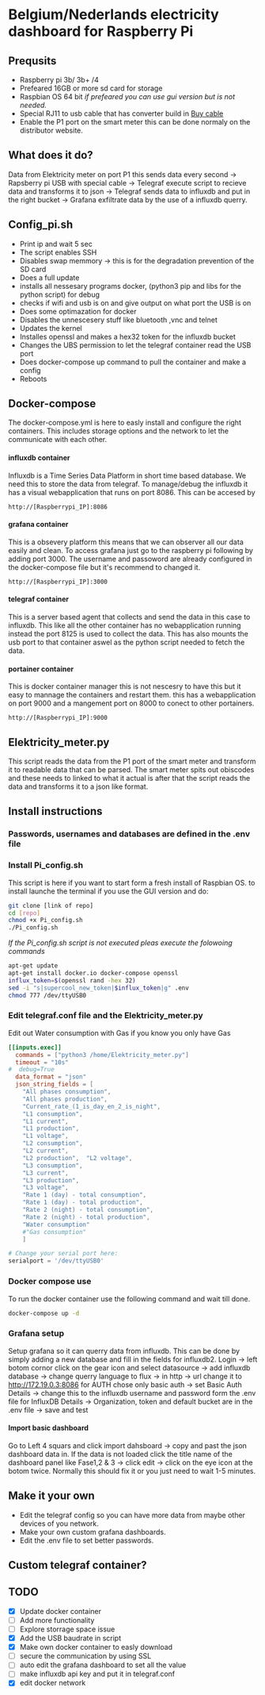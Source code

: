
# Belgium/Nederlands electricity dashboard for Raspberry Pi

## Prequsits
- Raspberry pi 3b/ 3b+ /4
- Prefeared 16GB or more sd card for storage
- Raspbian OS 64 bit *if prefeared you can use gui version but is not needed.*
- Special RJ11 to usb cable that has converter build in
  [Buy cable](https://webshop.cedel.nl/Slimme-meter-kabel-P1-naar-USB?gclid=Cj0KCQjwkOqZBhDNARIsAACsbfLt-R-eDRTF_N71Z2UZsGzT_Ve1b7lJw5-FMawz6sVlJQ9zLBQNe-MaAux8EALw_wcB)
- Enable the P1 port on the smart meter this can be done normaly on the distributor website.
  
## What does it do?

Data from Elektricity meter on port P1 this sends data every second -> Rapsberry pi USB with special cable -> Telegraf execute script to recieve data and transforms it to json -> Telegraf sends data to influxdb and put in the right bucket -> Grafana exfiltrate data by the use of a influxdb querry.

## Config_pi.sh
- Print ip and wait 5 sec
- The script enables SSH
- Disables swap memmory -> this is for the degradation prevention of the SD card
- Does a full update
- installs all nessesary programs docker, (python3 pip and libs for the python script) for debug
- checks if wifi and usb is on and give output on what port the USB is on 
- Does some optimazation for docker
- Disables the unnescesery stuff like bluetooth ,vnc and telnet
- Updates the kernel
- Installes openssl and makes a hex32 token for the influxdb bucket
- Changes the UBS permission to let the telegraf container read the USB port
- Does docker-compose up command to pull the container and make a config
- Reboots

## Docker-compose
The docker-compose.yml is here to easly install and configure the right containers.
This includes storage options and the network to let the communicate with each other.
#### influxdb container
Influxdb is a Time Series Data Platform in short time based database. We need this to store the data from telegraf. To manage/debug the influxdb it has a visual webapplication that runs on port 8086. This can be accesed by 
``` web
http://[Raspberrypi_IP]:8086
```
#### grafana container
This is a obsevery platform this means that we can observer all our data easily and clean. To access grafana just go to the raspberry pi following by adding port 3000. The username and passoword are already configured in the docker-compose file but it's recommend to changed it. 
``` web
http://[Raspberrypi_IP]:3000
```
#### telegraf container
This is a server based agent that collects and send the data in this case to influxdb. This like all the other container has no webapplication running instead the port 8125 is used to collect the data. This has also mounts the usb port to that container aswel as the python script needed to fetch the data.
#### portainer container
This is docker container manager this is not nescesry to have this but it easy to mannage the containers and restart them. this has a webapplication on port 9000 and a mangement port on 8000 to conect to other portainers. 
``` web
http://[Raspberrypi_IP]:9000
```
## Elektricity_meter.py
This script reads the data from the P1 port of the smart meter and transform it to readable data that can be parsed. The smart meter spits out obiscodes and these needs to linked to what it actual is after that the script reads the data and transforms it to a json like format.

## Install instructions
### Passwords, usernames and databases are defined in the .env file
### Install Pi_config.sh
This script is here if you want to start form a fresh install of Raspbian OS.
to install launche the terminal if you use the GUI version and do:
``` bash
git clone [link of repo]
cd [repo]
chmod +x Pi_config.sh
./Pi_config.sh
```
*If the Pi_config.sh script is not executed pleas execute the folowoing commands*

``` bash
apt-get update
apt-get install docker.io docker-compose openssl
influx_token=$(openssl rand -hex 32)
sed -i "s|supercool_new_token|$influx_token|g" .env
chmod 777 /dev/ttyUSB0
```

### Edit telegraf.conf file and the Elektricity_meter.py
Edit out Water consumption with Gas if you know you only have Gas
```telegraf.conf
[[inputs.exec]]
  commands = ["python3 /home/Elektricity_meter.py"]
  timeout = "10s"
#  debug=True
  data_format = "json"
  json_string_fields = [
    "All phases consumption",
    "All phases production",
    "Current_rate_(1_is_day_en_2_is_night",
    "L1 consumption",
    "L1 current",
    "L1 production",
    "L1 voltage",
    "L2 consumption",
    "L2 current",
    "L2 production",  "L2 voltage",
    "L3 consumption",
    "L3 current",
    "L3 production",
    "L3 voltage",
    "Rate 1 (day) - total consumption",
    "Rate 1 (day) - total production",
    "Rate 2 (night) - total consumption",
    "Rate 2 (night) - total production",  
    "Water consumption"
    #"Gas consumption"
    ]
```
```Elektricity_meter.py
# Change your serial port here:
serialport = '/dev/ttyUSB0'
```
### Docker compose use
To run the docker container use the following command and wait till done.
``` bash
docker-compose up -d
```

### Grafana setup
Setup grafana so it can querry data from influxdb. This can be done by simply adding a new database and fill in the fields for influxdb2.
Login -> left botom cornor click on the gear icon and select datasource -> add influxdb database -> change querry language to flux -> in http -> url change it to http://172.19.0.3:8086 
for AUTH chose only basic auth -> set Basic Auth Details -> change this to the influxdb username and password form the .env file
for InfluxDB Details -> Organization, token and default bucket are in the .env file -> save and test

#### Import basic dashboard
Go to Left 4 squars and click import dahsboard -> copy and past the json dashboard data in.
If the data is not loaded click the title name of the dashboard panel like Fase1,2 & 3 -> click edit -> click on the eye icon at the botom twice.
Normally this should fix it or you just need to wait 1-5 minutes.

## Make it your own
- Edit the telegraf config so you can have more data from maybe other devices of you network.
- Make your own custom grafana dashboards.
- Edit the .env file to set better passwords.

## Custom telegraf container?

## TODO

- [x] Update docker container
- [ ] Add more functionality
- [ ] Explore storrage space issue
- [x] Add the USB baudrate in script
- [x] Make own docker container to easly download
- [ ] secure the communication by using SSL
- [ ] auto edit the grafana dashboard to set all the value
- [ ] make influxdb api key and put it in telegraf.conf
- [x] edit docker network

